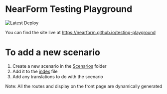 # NearForm Testing Playground

![Latest Deploy](https://github.com/nearform/testing-playground/actions/workflows/deploy.yml/badge.svg)

You can find the site live at https://nearform.github.io/testing-playground

# To add a new scenario

1. Create a new scenario in the [Scenarios](./src/scenarios) folder
2. Add it to the [index](./src/scenarios/Index.tsx) file
3. Add any translations to do with the scenario

Note: All the routes and display on the front page are dynamically generated


